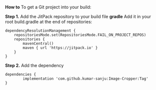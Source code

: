 **How to**
To get a Git project into your build:

**Step 1.** Add the JitPack repository to your build file
**gradle**
Add it in your root build.gradle at the end of repositories:

	dependencyResolutionManagement {
		repositoriesMode.set(RepositoriesMode.FAIL_ON_PROJECT_REPOS)
		repositories {
			mavenCentral()
			maven { url 'https://jitpack.io' }
		}
	}
**Step 2.** Add the dependency

	dependencies {
	        implementation 'com.github.kumar-sanju:Image-Cropper:Tag'
	}

